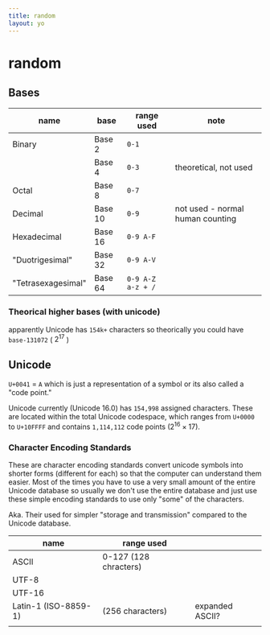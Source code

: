 ```yaml
---
title: random
layout: yo
---
```

# random

## Bases


| name               | base    | range used        | note                             |
| ------------------ | ------- | ----------------- | -------------------------------- |
| Binary             | Base 2  | `0-1`             |                                  |
|                    | Base 4  | `0-3`             | theoretical, not used            |
| Octal              | Base 8  | `0-7`             |                                  |
| Decimal            | Base 10 | `0-9`             | not used - normal human counting |
| Hexadecimal        | Base 16 | `0-9 A-F`         |                                  |
| "Duotrigesimal"    | Base 32 | `0-9 A-V`         |                                  |
| "Tetrasexagesimal" | Base 64 | `0-9 A-Z a-z + /` |                                  |


### Theorical higher bases (with unicode)

apparently Unicode has `154k+` characters so theorically you could have `base-131072` ( $2^{17}$ ) 


## Unicode

`U+0041` = `A` which is just a representation of a symbol or its also called a "code point." 


Unicode currently (Unicode 16.0) has `154,998` assigned characters. These are located within the total Unicode codespace, which ranges from `U+0000` to `U+10FFFF` and contains `1,114,112` code points ($2^{16} \times 17$). 

### Character Encoding Standards

These are character encoding standards convert unicode symbols into shorter forms (different for each) so that the computer can understand them easier. Most of the times you have to use a very small amount of the entire Unicode database so usually we don't use the entire database and just use these simple encoding standards to use only "some" of the characters. 

Aka. Their used for simpler "storage and transmission" compared to the Unicode database.

| name                 | range used            |                 |
| -------------------- | --------------------- | --------------- |
| ASCII                | 0-127 (128 chracters) |                 |
| UTF-8                |                       |                 |
| UTF-16               |                       |                 |
| Latin-1 (ISO-8859-1) | (256 characters)      | expanded ASCII? |
|                      |                       |                 |


